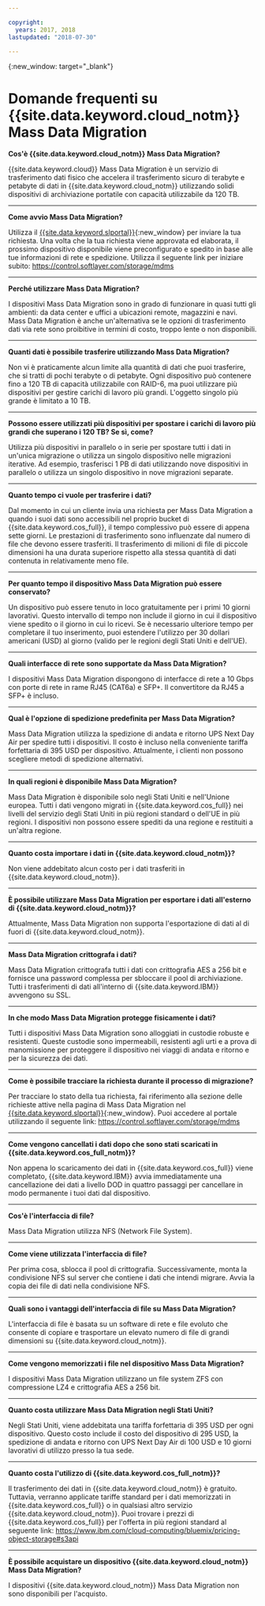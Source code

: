 ```yaml
---

copyright:
  years: 2017, 2018
lastupdated: "2018-07-30"

---
```

{:new_window: target="_blank"}

# Domande frequenti su {{site.data.keyword.cloud_notm}} Mass Data Migration

**Cos'è {{site.data.keyword.cloud_notm}} Mass Data Migration?**

{{site.data.keyword.cloud}} Mass Data Migration è un servizio di trasferimento dati fisico che accelera il trasferimento sicuro di terabyte e petabyte di dati in {{site.data.keyword.cloud_notm}} utilizzando solidi dispositivi di archiviazione portatile con capacità utilizzabile da 120 TB. 

<hr/>

**Come avvio Mass Data Migration?**

Utilizza il [{{site.data.keyword.slportal}}](https://control.softlayer.com/){:new_window} per inviare la tua richiesta. Una volta che la tua richiesta viene approvata ed elaborata, il prossimo dispositivo disponibile viene preconfigurato e spedito in base alle tue informazioni di rete e spedizione. Utilizza il seguente link per iniziare subito: https://control.softlayer.com/storage/mdms

<hr/>

**Perché utilizzare Mass Data Migration?**

I dispositivi Mass Data Migration sono in grado di funzionare in quasi tutti gli ambienti: da data center e uffici a ubicazioni remote, magazzini e navi. Mass Data Migration è anche un'alternativa se le opzioni di trasferimento dati via rete sono proibitive in termini di costo, troppo lente o non disponibili.

<hr/>

**Quanti dati è possibile trasferire utilizzando Mass Data Migration?**

Non vi è praticamente alcun limite alla quantità di dati che puoi trasferire, che si tratti di pochi terabyte o di petabyte. Ogni dispositivo può contenere fino a 120 TB di capacità utilizzabile con RAID-6, ma puoi utilizzare più dispositivi per gestire carichi di lavoro più grandi. L'oggetto singolo più grande è limitato a 10 TB.

<hr/>

**Possono essere utilizzati più dispositivi per spostare i carichi di lavoro più grandi che superano i 120 TB? Se sì, come?**

Utilizza più dispositivi in parallelo o in serie per spostare tutti i dati in un'unica migrazione o utilizza un singolo dispositivo nelle migrazioni iterative. Ad esempio, trasferisci 1 PB di dati utilizzando nove dispositivi in parallelo o utilizza un singolo dispositivo in nove migrazioni separate.

<hr/>

**Quanto tempo ci vuole per trasferire i dati?**

Dal momento in cui un cliente invia una richiesta per Mass Data Migration a quando i suoi dati sono accessibili nel proprio bucket di {{site.data.keyword.cos_full}}, il tempo complessivo può essere di appena sette giorni. Le prestazioni di trasferimento sono influenzate dal numero di file che devono essere trasferiti. Il trasferimento di milioni di file di piccole dimensioni ha una durata superiore rispetto alla stessa quantità di dati contenuta in relativamente meno file. 

<hr/>

**Per quanto tempo il dispositivo Mass Data Migration può essere conservato?** 

Un dispositivo può essere tenuto in loco gratuitamente per i primi 10 giorni lavorativi. Questo intervallo di tempo non include il giorno in cui il dispositivo viene spedito o il giorno in cui lo ricevi. Se è necessario ulteriore tempo per completare il tuo inserimento, puoi estendere l'utilizzo per 30 dollari americani (USD) al giorno (valido per le regioni degli Stati Uniti e dell'UE).

<hr/>

**Quali interfacce di rete sono supportate da Mass Data Migration?** 

I dispositivi Mass Data Migration dispongono di interfacce di rete a 10 Gbps con porte di rete in rame RJ45 (CAT6a) e SFP+. Il convertitore da RJ45 a SFP+ è incluso.

<hr/>

**Qual è l'opzione di spedizione predefinita per Mass Data Migration?**

Mass Data Migration utilizza la spedizione di andata e ritorno UPS Next Day Air per spedire tutti i dispositivi. Il costo è incluso nella conveniente tariffa forfettaria di 395 USD per dispositivo. Attualmente, i clienti non possono scegliere metodi di spedizione alternativi.

<hr/>

**In quali regioni è disponibile Mass Data Migration?**

Mass Data Migration è disponibile solo negli Stati Uniti e nell'Unione europea. Tutti i dati vengono migrati in {{site.data.keyword.cos_full}} nei livelli del servizio degli Stati Uniti in più regioni standard o dell'UE in più regioni. I dispositivi non possono essere spediti da una regione e restituiti a un'altra regione.

<hr/>

**Quanto costa importare i dati in {{site.data.keyword.cloud_notm}}?**

Non viene addebitato alcun costo per i dati trasferiti in {{site.data.keyword.cloud_notm}}.

<hr/>

**È possibile utilizzare Mass Data Migration per esportare i dati all'esterno di {{site.data.keyword.cloud_notm}}?**

Attualmente, Mass Data Migration non supporta l'esportazione di dati al di fuori di {{site.data.keyword.cloud_notm}}.

<hr/>

**Mass Data Migration crittografa i dati?**

Mass Data Migration crittografa tutti i dati con crittografia AES a 256 bit e fornisce una password complessa per sbloccare il pool di archiviazione. Tutti i trasferimenti di dati all'interno di {{site.data.keyword.IBM}} avvengono su SSL.

<hr/>

**In che modo Mass Data Migration protegge fisicamente i dati?**

Tutti i dispositivi Mass Data Migration sono alloggiati in custodie robuste e resistenti. Queste custodie sono impermeabili, resistenti agli urti e a prova di manomissione per proteggere il dispositivo nei viaggi di andata e ritorno e per la sicurezza dei dati. 

<hr/>

**Come è possibile tracciare la richiesta durante il processo di migrazione?**

Per tracciare lo stato della tua richiesta, fai riferimento alla sezione delle richieste attive nella pagina di Mass Data Migration nel [{{site.data.keyword.slportal}}](https://control.softlayer.com/){:new_window}. Puoi accedere al portale utilizzando il seguente link: https://control.softlayer.com/storage/mdms

<hr/>

**Come vengono cancellati i dati dopo che sono stati scaricati in {{site.data.keyword.cos_full_notm}}?**

Non appena lo scaricamento dei dati in {{site.data.keyword.cos_full}} viene completato, {{site.data.keyword.IBM}} avvia immediatamente una cancellazione dei dati a livello DOD in quattro passaggi per cancellare in modo permanente i tuoi dati dal dispositivo.

<hr/>

**Cos'è l'interfaccia di file?**

Mass Data Migration utilizza NFS (Network File System).

<hr/>

**Come viene utilizzata l'interfaccia di file?**

Per prima cosa, sblocca il pool di crittografia. Successivamente, monta la condivisione NFS sul server che contiene i dati che intendi migrare. Avvia la copia dei file di dati nella condivisione NFS.

<hr/>

**Quali sono i vantaggi dell'interfaccia di file su Mass Data Migration?**

L'interfaccia di file è basata su un software di rete e file evoluto che consente di copiare e trasportare un elevato numero di file di grandi dimensioni su {{site.data.keyword.cloud_notm}}.

<hr/>

**Come vengono memorizzati i file nel dispositivo Mass Data Migration?**

I dispositivi Mass Data Migration utilizzano un file system ZFS con compressione LZ4 e crittografia AES a 256 bit.

<hr/>

**Quanto costa utilizzare Mass Data Migration negli Stati Uniti?**

Negli Stati Uniti, viene addebitata una tariffa forfettaria di 395 USD per ogni dispositivo. Questo costo include il costo del dispositivo di 295 USD, la spedizione di andata e ritorno con UPS Next Day Air di 100 USD e 10 giorni lavorativi di utilizzo presso la tua sede. 

<hr/>

**Quanto costa l'utilizzo di {{site.data.keyword.cos_full_notm}}?** 

Il trasferimento dei dati in {{site.data.keyword.cloud_notm}} è gratuito. Tuttavia, verranno applicate tariffe standard per i dati memorizzati in {{site.data.keyword.cos_full}} o in qualsiasi altro servizio {{site.data.keyword.cloud_notm}}. Puoi trovare i prezzi di {{site.data.keyword.cos_full}} per l'offerta in più regioni standard al seguente link: https://www.ibm.com/cloud-computing/bluemix/pricing-object-storage#s3api

<hr/>

**È possibile acquistare un dispositivo {{site.data.keyword.cloud_notm}} Mass Data Migration?**

I dispositivi {{site.data.keyword.cloud_notm}} Mass Data Migration non sono disponibili per l'acquisto.  
